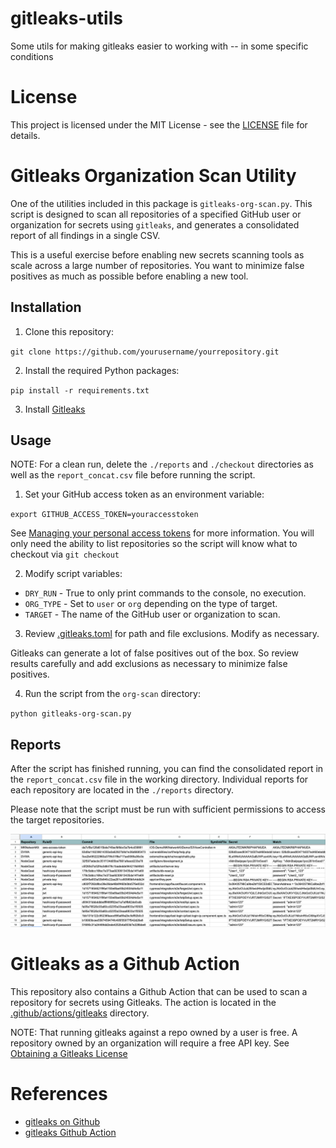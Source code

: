 # gitleaks-utils
Some utils for making gitleaks easier to working with -- in some specific conditions

# License

This project is licensed under the MIT License - see the [LICENSE](LICENSE) file for details.

# Gitleaks Organization Scan Utility

One of the utilities included in this package is `gitleaks-org-scan.py`. This script is designed to scan all repositories of a specified GitHub user or organization for secrets using `gitleaks`, and generates a consolidated report of all findings in a single CSV.

This is a useful exercise before enabling new secrets scanning tools as scale across a large number of repositories. You want to minimize false positives as much as possible before enabling a new tool.

## Installation

1. Clone this repository:

`git clone https://github.com/yourusername/yourrepository.git`

2. Install the required Python packages:

`pip install -r requirements.txt`

3. Install [Gitleaks](https://github.com/zricethezav/gitleaks)

## Usage

NOTE: For a clean run, delete the `./reports` and `./checkout` directories as well as the `report_concat.csv` file before running the script.

1. Set your GitHub access token as an environment variable:

`export GITHUB_ACCESS_TOKEN=youraccesstoken`

See [Managing your personal access tokens](https://docs.github.com/en/authentication/keeping-your-account-and-data-secure/managing-your-personal-access-tokens) for more information. You will only need the ability to list repositories so the script will know what to checkout via `git checkout`

2. Modify script variables:

* `DRY_RUN` - True to only print commands to the console, no execution.
* `ORG_TYPE` - Set to `user` or `org` depending on the type of target.
* `TARGET` - The name of the GitHub user or organization to scan.

3. Review [.gitleaks.toml](./org-scan/.gitleaks.toml) for path and file exclusions. Modify as necessary.

Gitleaks can generate a lot of false positives out of the box. So review results carefully and add exclusions as necessary to minimize false positives.

4. Run the script from the `org-scan` directory:

`python gitleaks-org-scan.py`

## Reports

After the script has finished running, you can find the consolidated report in the `report_concat.csv` file in the working directory. Individual reports for each repository are located in the `./reports` directory.

Please note that the script must be run with sufficient permissions to access the target repositories.

![report](./doc/secrets_report.png)

# Gitleaks as a Github Action

This repository also contains a Github Action that can be used to scan a repository for secrets using Gitleaks. The action is located in the [.github/actions/gitleaks](.github/workflows/gitleaks.yml) directory. 

NOTE: That running gitleaks against a repo owned by a user is free. A repository owned by an organization will require a free API key. See [Obtaining a Gitleaks License](https://gitleaks.io/products.html)

# References

* [gitleaks on Github](https://github.com/gitleaks/gitleaks)
* [gitleaks Github Action](https://github.com/gitleaks/gitleaks-action)